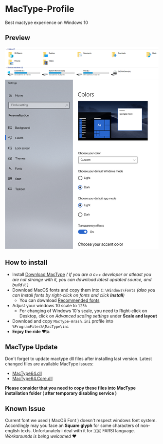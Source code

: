 # MacType-Profile
Best mactype experience on Windows 10

## Preview
![mactype1](/assets/mactype1.png)
![mactype2](/assets/mactype2.png)

## How to install
* Install [Download MacType]((https://github.com/snowie2000/mactype)) *( If you are a c++ developer or atleast you are not strange with it, you can download latest updated source, and build it )*
* Download MacOS fonts and copy them into `C:\Windows\Fonts` *(also you can Install fonts by right-click on fonts and click **Install**)*
  * You can download [Recommended fonts](https://github.com/blaisck/sfwin)
* Adjust your windows 10 scale to `125%`
  * For changing of Windows 10's scale, you need to Right-click on Desktop, click on *Advanced scaling settings* under **Scale and layout**
* Download and copy `MacType-Arash.ini` profile into `%ProgramFiles%\MacType\ini`
* **Enjoy the ride :heart::boom:**

## MacType Update
Don't forget to update mactype dll files after installing last version. Latest changed files are available MacType issues:
* [MacType64.dll](https://github.com/snowie2000/mactype/issues/488#issuecomment-714879581)
* [MacType64.Core.dll](https://github.com/snowie2000/mactype/issues/679#issuecomment-670823195)

**Please consider that you need to copy these files into MacType installation folder ( after temporary disabling service )**

## Known Issue
Current font we used ( MacOS Font ) doesn't respect windows font system. Accordingly may you face an **Square glyph** for some characters of non-english texts. Unfortunately i deal with it for :iran: FARSI language. *Workarounds is being welcomed* :heart:
